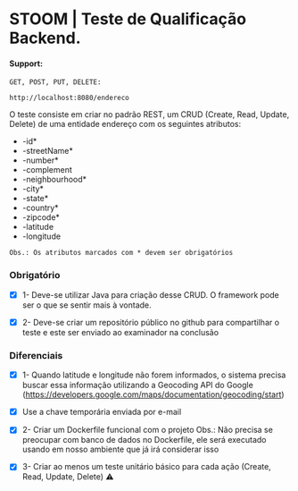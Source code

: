 # STOOM | Teste de Qualificação Backend.

#### Support:
~~~
GET, POST, PUT, DELETE: 

http://localhost:8080/endereco
~~~

O teste consiste em criar no padrão REST, um CRUD (Create, Read, Update, Delete) de uma entidade endereço com os seguintes atributos:

* -id*
* -streetName*
* -number*
* -complement
* -neighbourhood*
* -city*
* -state*
* -country*
* -zipcode*
* -latitude
* -longitude
~~~
Obs.: Os atributos marcados com * devem ser obrigatórios
~~~

### Obrigatório

- [x] 1- Deve-se utilizar Java para criação desse CRUD. O framework pode ser o que se sentir mais à vontade.

- [x] 2- Deve-se criar um repositório público no github para compartilhar o teste e este ser enviado ao examinador na conclusão

### Diferenciais

- [x] 1- Quando latitude e longitude não forem informados, o sistema precisa buscar essa informação utilizando a Geocoding API do Google (https://developers.google.com/maps/documentation/geocoding/start)
- [x] Use a chave temporária enviada por e-mail

- [x] 2- Criar um Dockerfile funcional com o projeto
Obs.: Não precisa se preocupar com banco de dados no Dockerfile, ele será executado usando em nosso ambiente que já irá considerar isso

- [x] 3- Criar ao menos um teste unitário básico para cada ação (Create, Read, Update, Delete) :warning: 
